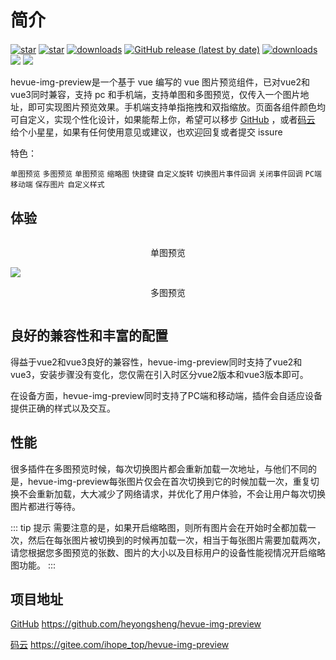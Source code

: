 # 简介


<div class="img-inline-wrap" style='margin-top: 20px;'>
<a href='https://github.com/heyongsheng/hevue-img-preview'><img src='https://img.shields.io/github/stars/heyongsheng?style=social' alt='star'></img></a>
<!-- <a href='https://github.com/heyongsheng/hevue-img-preview'><img alt="GitHub forks" src="https://img.shields.io/github/forks/heyongsheng/hevue-img-preview?style=social"></img></a>  -->
<a href='https://gitee.com/ihope_top/hevue-img-preview/stargazers'><img src='https://gitee.com/ihope_top/hevue-img-preview/badge/star.svg?theme=dark' alt='star'></img></a> 
<a href='https://www.npmjs.com/package/hevue-img-preview'><img src='https://img.shields.io/npm/dm/hevue-img-preview.svg' alt='downloads'></img></a>
<a href='https://gitee.com/ihope_top/hevue-img-preview/stargazers'><img alt="GitHub release (latest by date)" src="https://img.shields.io/github/v/release/heyongsheng/hevue-img-preview"></a>
<a href='https://www.npmjs.com/package/hevue-img-preview'><img src='https://img.shields.io/badge/License-MIT-green' alt='downloads'></img></a>
<a href='#'><img src='https://img.shields.io/badge/Vue2-%2365b687?logo=Vue.js&logoColor=white'></img></a>
<a href='#'><img src='https://img.shields.io/badge/Vue3-%2365b687?logo=Vue.js&logoColor=white'></img></a>
</div>

hevue-img-preview是一个基于 vue 编写的 vue 图片预览组件，已对vue2和vue3同时兼容，支持 pc 和手机端，支持单图和多图预览，仅传入一个图片地址，即可实现图片预览效果。手机端支持单指拖拽和双指缩放。页面各组件颜色均可自定义，实现个性化设计，如果能帮上你，希望可以移步 [GitHub](https://github.com/heyongsheng/hevue-img-preview) ，或者[码云](https://gitee.com/ihope_top/hevue-img-preview) 给个小星星，如果有任何使用意见或建议，也欢迎回复或者提交 issure

特色：

`单图预览` `多图预览` `单图预览` `缩略图` `快捷键` `自定义旋转` `切换图片事件回调` `关闭事件回调` `PC端` `移动端` `保存图片` `自定义样式`

## 体验

<div style="display:flex;flex-wrap:wrap">
  <div style="width: 100%">
    <p style="text-align: center">单图预览</p>
    <img src="/1.png" @click="showImg" />
  </div>
  <div style="width: 100%">
    <p style="text-align: center">多图预览</p>
    <img v-for="(item, index) in imgList" :src="item" style="width:33%;display: inline-block" @click="showImgList(index)" />
  </div>
</div>

<script setup>
 import { previewImages } from 'hevue-img-preview/v3'

 const showImg = () => {
  previewImages('/1.png')
 }
 const imgList = [
  '/2.png',
  '/3.png',
  '/4.png'
 ]
 const showImgList = (index) => {
  previewImages({
    nowImgIndex: index,
    imgList
  })
 }

</script>

## 良好的兼容性和丰富的配置

得益于vue2和vue3良好的兼容性，hevue-img-preview同时支持了vue2和vue3，安装步骤没有变化，您仅需在引入时区分vue2版本和vue3版本即可。

在设备方面，hevue-img-preview同时支持了PC端和移动端，插件会自适应设备提供正确的样式以及交互。


## 性能

很多插件在多图预览时候，每次切换图片都会重新加载一次地址，与他们不同的是，hevue-img-preview每张图片仅会在首次切换到它的时候加载一次，重复切换不会重新加载，大大减少了网络请求，并优化了用户体验，不会让用户每次切换图片都进行等待。

::: tip 提示
需要注意的是，如果开启缩略图，则所有图片会在开始时全都加载一次，然后在每张图片被切换到的时候再加载一次，相当于每张图片需要加载两次，请您根据您多图预览的张数、图片的大小以及目标用户的设备性能视情况开启缩略图功能。
:::

## 项目地址

[GitHub](https://github.com/heyongsheng/hevue-img-preview) https://github.com/heyongsheng/hevue-img-preview

[码云](https://gitee.com/ihope_top/hevue-img-preview) https://gitee.com/ihope_top/hevue-img-preview

